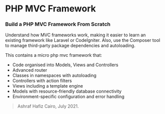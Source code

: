 # PHP MVC Framework
### Build a PHP MVC Framework From Scratch
Understand how MVC frameworks work, making it easier to learn an existing framework like Laravel or CodeIgniter. Also, use the Composer tool to manage third-party package dependencies and autoloading.

This contains a micro php mvc framework that:

 - Code organised into Models, Views and Controllers
 - Advanced router
 - Classes in namespaces with autoloading
 - Controllers with action filters
 - Views including a template engine
 - Models with resource-friendly database connectivity
 - Environment-specific configuration and error handling

> Ashraf Hafiz
> Cairo, July 2021.
